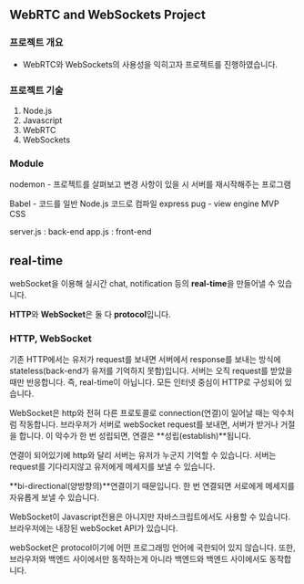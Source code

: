 ## WebRTC and WebSockets Project

### 프로젝트 개요

- WebRTC와 WebSockets의 사용성을 익히고자 프로젝트를 진행하였습니다.

### 프로젝트 기술

1. Node.js
2. Javascript
3. WebRTC
4. WebSockets

### Module

nodemon - 프로젝트를 살펴보고 변경 사항이 있을 시 서버를 재시작해주는 프로그램

Babel - 코드를 일반 Node.js 코드로 컴파일
express
pug - view engine
MVP CSS

server.js : back-end
app.js : front-end

## real-time

webSocket을 이용해 실시간 chat, notification 등의 **real-time**을 만들어낼 수 있습니다.

**HTTP**와 **WebSocket**은 둘 다 **protocol**입니다.

### HTTP, WebSocket

기존 HTTP에서는 유저가 request를 보내면 서버에서 response를 보내는 방식에 stateless(back-end가 유저를 기억하지 못함)입니다.
서버는 오직 request를 받았을 때만 반응합니다. 즉, real-time이 아닙니다. 모든 인터넷 중심이 HTTP로 구성되어 있습니다.

WebSocket은 http와 전혀 다른 프로토콜로 connection(연결)이 일어날 때는 악수처럼 작동합니다. 브라우저가 서버로 webSocket request를 보내면, 서버가 받거나 거절을 합니다.
이 악수가 한 번 성립되면, 연결은 **성립(establish)**됩니다.

연결이 되어있기에 http와 달리 서버는 유저가 누군지 기억할 수 있습니다. 서버는 request를 기다리지않고 유저에게 메세지를 보낼 수 있습니다.

**bi-directional(양방향의)**연결이기 때문입니다. 한 번 연결되면 서로에게 메세지를 자유롭게 보낼 수 있습니다.

WebSocket이 Javascript전용은 아니지만 자바스크립트에서도 사용할 수 있습니다. 브라우저에는 내장된 webSocket API가 있습니다.

webSocket은 protocol이기에 어떤 프로그래밍 언어에 국한되어 있지 않습니다. 또한, 브라우저와 백엔드 사이에서만 동작하는게 아니라 백엔드와 백엔드 사이에서도 동작합니다.
